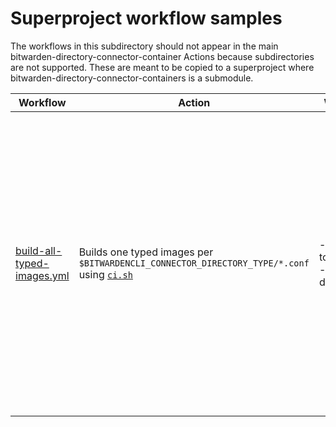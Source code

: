 # Superproject workflow samples

The workflows in this subdirectory should not appear in the main
bitwarden-directory-connector-container Actions because subdirectories are not
supported. These are meant to be copied to a superproject where
bitwarden-directory-connector-containers is a submodule.

| Workflow | Action | When | Notes |
| --- | --- | --- | --- |
| [build-all-typed-images.yml] | Builds one typed images per `$BITWARDENCLI_CONNECTOR_DIRECTORY_TYPE/*.conf` using [`ci.sh`] | - PRs to main<BR>- On demand | Just building the images isn't really helpful without pushing them, unless you are testing changes to your conf files and want to know they will work when you do push. |

<!-- Links -->
[build-all-typed-images.yml]:     ./build-all-typed-images.yml
[`ci.sh`]:                        ../../../ci.sh

<!-- markdownlint-configure-file {
 MD033: false
}
-->